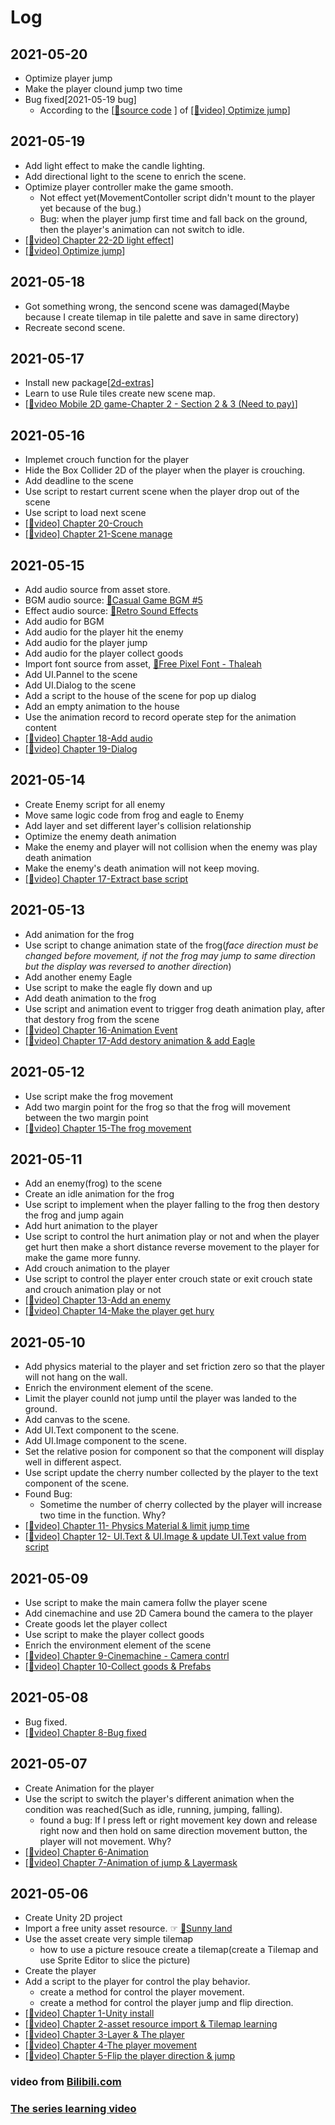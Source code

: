# Log

## 2021-05-20
- Optimize player jump
- Make the player clound jump two time
- Bug fixed[2021-05-19 bug]
  + According to the [[🔗source code](https://github.com/M-Studio-M/2D-Controller) ] of [[🔗video] Optimize jump](https://www.bilibili.com/video/BV1YJ411H7vc)]


## 2021-05-19
- Add light effect to make the candle lighting.
- Add directional light to the scene to enrich the scene.
- Optimize player controller make the game smooth.
  + Not effect yet(MovementContoller script didn't mount to the player yet because of the bug.)
  + Bug: when the player jump first time and fall back on the ground, then the player's animation can not switch to idle.
- [[🔗video] Chapter 22-2D light effect](https://www.bilibili.com/video/BV1LJ411N7Sr)]
- [[🔗video] Optimize jump](https://www.bilibili.com/video/BV1YJ411H7vc)]


## 2021-05-18
- Got something wrong, the sencond scene was damaged(Maybe because I create tilemap in tile palette and save in same directory)
- Recreate second scene.


## 2021-05-17
- Install new package[[2d-extras](https://github.com/Unity-Technologies/2d-extras)]
- Learn to use Rule tiles create new scene map.
- [[🔗video Mobile 2D game-Chapter 2 - Section 2 & 3 (Need to pay)](https://learn.u3d.cn/tutorial/2d-mobile-mstudio)]


## 2021-05-16
- Implemet crouch function for the player
- Hide the Box Collider 2D of the player when the player is crouching.
- Add deadline to the scene 
- Use script to restart current scene when the player drop out of the scene 
- Use script to load next scene 
- [[🔗video] Chapter 20-Crouch](https://www.bilibili.com/video/BV1FJ411K7FD)
- [[🔗video] Chapter 21-Scene manage](https://www.bilibili.com/video/BV1gJ411N7CZ)


## 2021-05-15
- Add audio source from asset store. 
- BGM audio source: [🔗Casual Game BGM #5](https://assetstore.unity.com/packages/audio/music/casual-game-bgm-5-135943) 
- Effect audio source: [🔗Retro Sound Effects](https://assetstore.unity.com/packages/audio/sound-fx/retro-sound-effects-22153)
- Add audio for BGM
- Add audio for the player hit the enemy
- Add audio for the player jump
- Add audio for the player collect goods
- Import font source from asset, [🔗Free Pixel Font - Thaleah](https://assetstore.unity.com/packages/2d/fonts/free-pixel-font-thaleah-140059)
- Add UI.Pannel to the scene
- Add UI.Dialog to the scene
- Add a script to the house of the scene for pop up dialog
- Add an empty animation to the house
- Use the animation record to record operate step for the animation content
- [[🔗video] Chapter 18-Add audio](https://www.bilibili.com/video/BV1R4411C7FD)
- [[🔗video] Chapter 19-Dialog](https://www.bilibili.com/video/BV1b4411y7yq)


## 2021-05-14
- Create Enemy script for all enemy
- Move same logic code from frog and eagle to Enemy
- Add layer and set different layer's collision relationship
- Optimize the enemy death animation
- Make the enemy and player will not collision when the enemy was play death animation
- Make the enemy's death animation will not keep moving.
- [[🔗video] Chapter 17-Extract base script](https://www.bilibili.com/video/BV1i4411m7fK)


## 2021-05-13
- Add animation for the frog
- Use script to change animation state of the frog(*face direction must be changed before movement, if not the frog may jump to same direction but the display was reversed to another direction*)
- Add another enemy Eagle
- Use script to make the eagle fly down and up
- Add death animation to the frog
- Use script and animation event to trigger frog death animation play, after that destory frog from the scene
- [[🔗video] Chapter 16-Animation Event](https://www.bilibili.com/video/BV1v441127vP)
- [[🔗video] Chapter 17-Add destory animation & add Eagle](https://www.bilibili.com/video/BV1i4411m7fK)

## 2021-05-12
- Use script make the frog movement 
- Add two margin point for the frog so that the frog will movement between the two margin point 
- [[🔗video] Chapter 15-The frog movement](https://www.bilibili.com/video/BV1v4411q7ZK)


## 2021-05-11
- Add an enemy(frog) to the scene
- Create an idle animation for the frog
- Use script to implement when the player falling to the frog then destory the frog and jump again
- Add hurt animation to the player
- Use script to control the hurt animation play or not and when the player get hurt then make a short distance reverse movement to the player for make the game more funny.
- Add crouch animation to the player
- Use script to control the player enter crouch state or exit crouch state and crouch animation play or not 
- [[🔗video] Chapter 13-Add an enemy](https://www.bilibili.com/video/BV1F4411z7Jy)
- [[🔗video] Chapter 14-Make the player get hury](https://www.bilibili.com/video/BV1F4411z7Jy)


## 2021-05-10
- Add physics material to the player and set friction zero so that the player will not hang on the wall.
- Enrich the environment element of the scene.
- Limit the player counld not jump until the player was landed to the ground.
- Add canvas to the scene.
- Add UI.Text component to the scene.
- Add UI.Image component to the scene.
- Set the relative posion for component so that the component will display well in different aspect.
- Use script update the cherry number collected by the player to the text component of the scene.
- Found Bug:
  + Sometime the number of cherry collected by the player will increase two time in the function. Why?
- [[🔗video] Chapter 11- Physics Material & limit jump time](https://www.bilibili.com/video/BV1A441167MF)
- [[🔗video] Chapter 12- UI.Text & UI.Image & update UI.Text value from script](https://www.bilibili.com/video/BV1Z4411z7MZ)


## 2021-05-09

- Use script to make the main camera follw the player scene
- Add cinemachine and use 2D Camera bound the camera to the player
- Create goods let the player collect
- Use script to make the player collect goods
- Enrich the environment element of the scene
- [[🔗video] Chapter 9-Cinemachine - Camera contrl](https://www.bilibili.com/video/BV1r4411d7Zv)
- [[🔗video] Chapter 10-Collect goods & Prefabs](https://www.bilibili.com/video/BV1Q441197nf)

## 2021-05-08

- Bug fixed.
- [[🔗video] Chapter 8-Bug fixed](https://www.bilibili.com/video/BV194411o7WG)

## 2021-05-07

- Create Animation for the player
- Use the script to switch the player's different animation when the condition was reached(Such as idle, running, jumping, falling).
  + found a bug: If I press left or right movement key down and release right now and then hold on same direction movement button, the player will not movement. Why?
- [[🔗video] Chapter 6-Animation](https://www.bilibili.com/video/BV1d4411d79u)
- [[🔗video] Chapter 7-Animation of jump & Layermask](https://www.bilibili.com/video/BV1z4411o7W4)


## 2021-05-06

- Create Unity 2D project
- Import a free unity asset resource. ☞ [🔗Sunny land](https://assetstore.unity.com/packages/2d/characters/sunny-land-103349)
- Use the asset create very simple tilemap
  + how to use a picture resouce create a tilemap(create a Tilemap and use Sprite Editor to slice the picture)
- Create the player
- Add a script to the player for control the play behavior.
  + create a method for control the player movement.
  + create a method for control the player jump and flip direction.
- [[🔗video] Chapter 1-Unity install](https://www.bilibili.com/video/BV1W4411Z7UC)
- [[🔗video] Chapter 2-asset resource import & Tilemap learning](https://www.bilibili.com/video/BV1W4411Z7xs)
- [[🔗video] Chapter 3-Layer & The player](https://www.bilibili.com/video/BV1r4411Z7dD)
- [[🔗video] Chapter 4-The player movement](https://www.bilibili.com/video/BV1f4411Z7oL)
- [[🔗video] Chapter 5-Flip the player direction & jump](https://www.bilibili.com/video/BV154411f7Pa)



### video from [Bilibili.com](https://www.bilibili.com/)

### [The series learning video](https://space.bilibili.com/370283072/channel/detail?cid=85776&ctype=0)
